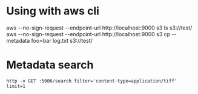 Using with aws cli
==================

aws --no-sign-request --endpoint-url http://localhost:9000 s3 ls s3://test/
aws --no-sign-request --endpoint-url http://localhost:9000 s3 cp --metadata foo=bar log.txt s3://test/

Metadata search
===============

```
http -v GET :5006/search filter='content-type=application/tiff' limit=1
```

